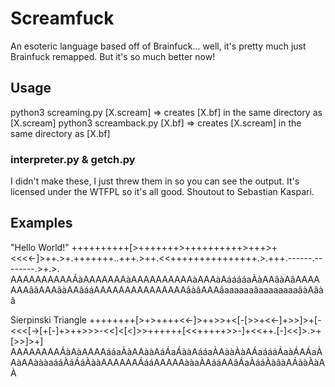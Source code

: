 # Screamfuck

An esoteric language based off of Brainfuck... well, it's pretty much just Brainfuck remapped. But it's so much better now!

## Usage

python3 screaming.py [X.scream] => creates [X.bf] in the same directory as [X.scream]
python3 screamback.py [X.bf] => creates [X.scream] in the same directory as [X.bf]

### interpreter.py & getch.py

I didn't make these, I just threw them in so you can see the output. It's licensed under the WTFPL so it's all good. Shoutout to Sebastian Kaspari.

## Examples

"Hello World!"
++++++++++[>+++++++>++++++++++>+++>+<<<<-]>++.>+.+++++++..+++.>++.<<+++++++++++++++.>.+++.------.--------.>+.>.
AAAAAAAAAAÁàAAAAAAAàAAAAAAAAAAàAAAàAááááaÀàAAâàAâAAAAAAAââAAAâàAAâááAAAAAAAAAAAAAAAâàâAAAâaaaaaaâaaaaaaaaâàAâàâ

Sierpinski Triangle
++++++++[>+>++++<<-]>++>>+<[-[>>+<<-]+>>]>+[-<<<[->[+[-]+>++>>>-<<]<[<]>>++++++[<<+++++>>-]+<<++.[-]<<]>.>+[>>]>+]
AAAAAAAAÁàAàAAAAááaÀàAAààAáÁaÁààAááaÀAààÀàAÁaáááÁaàÁAÁaÀAàAAàààaááÀáÁáÀààAAAAAAÁááAAAAAààaÀAááAAâÁaÀááÀàâàAÁààÀàAÀ
